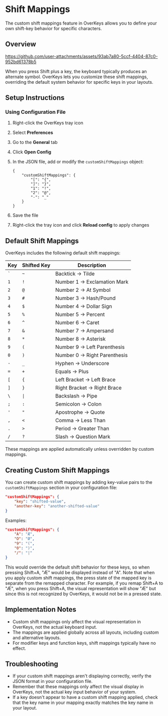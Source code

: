 # Shift Mappings

The custom shift mappings feature in OverKeys allows you to define your own shift-key behavior for specific characters.

## Overview

<https://github.com/user-attachments/assets/93ab7a80-5ccf-4404-87c0-952bd61378b5>

When you press Shift plus a key, the keyboard typically produces an alternate symbol. OverKeys lets you customize these shift mappings, overriding the default system behavior for specific keys in your layouts.

## Setup Instructions

### Using Configuration File

1. Right-click the OverKeys tray icon
2. Select **Preferences**
3. Go to the **General** tab
4. Click **Open Config**
5. In the JSON file, add or modify the `customShiftMappings` object:

    ```jsonc
    {
        "customShiftMappings": {
            "[": "{",
            "]": "}",
            "1": "!",
            "2": "@",
            "-": "_"
        }
    }
    ```

6. Save the file
7. Right-click the tray icon and click **Reload config** to apply changes

## Default Shift Mappings

OverKeys includes the following default shift mappings:

| Key     | Shifted Key | Description                  |
| ------- | ----------- | ---------------------------- |
| `` ` `` | `~`         | Backtick → Tilde             |
| `1`     | `!`         | Number 1 → Exclamation Mark  |
| `2`     | `@`         | Number 2 → At Symbol         |
| `3`     | `#`         | Number 3 → Hash/Pound        |
| `4`     | `$`         | Number 4 → Dollar Sign       |
| `5`     | `%`         | Number 5 → Percent           |
| `6`     | `^`         | Number 6 → Caret             |
| `7`     | `&`         | Number 7 → Ampersand         |
| `8`     | `*`         | Number 8 → Asterisk          |
| `9`     | `(`         | Number 9 → Left Parenthesis  |
| `0`     | `)`         | Number 0 → Right Parenthesis |
| `-`     | `_`         | Hyphen → Underscore          |
| `=`     | `+`         | Equals → Plus                |
| `[`     | `{`         | Left Bracket → Left Brace    |
| `]`     | `}`         | Right Bracket → Right Brace  |
| `\`     | `\|`        | Backslash → Pipe             |
| `;`     | `:`         | Semicolon → Colon            |
| `'`     | `"`         | Apostrophe → Quote           |
| `,`     | `<`         | Comma → Less Than            |
| `.`     | `>`         | Period → Greater Than        |
| `/`     | `?`         | Slash → Question Mark        |

These mappings are applied automatically unless overridden by custom mappings.

## Creating Custom Shift Mappings

You can create custom shift mappings by adding key-value pairs to the `customShiftMappings` section in your configuration file:

```json
"customShiftMappings": {
    "key": "shifted-value",
    "another-key": "another-shifted-value"
}
```

Examples:

```json
"customShiftMappings": {
    "A": "Æ",
    "O": "Ø",
    "9": "(",
    "0": ")",
    "/": "|"
}
```

This would override the default shift behavior for these keys, so when pressing Shift+A, "Æ" would be displayed instead of "A".
Note that when you apply custom shift mappings, the press state of the mapped key is separate from the remapped character. For example, if you remap Shift+A to "Æ", when you press Shift+A, the visual representation will show "Æ" but since this is not recognized by OverKeys, it would not be in a pressed state.

## Implementation Notes

- Custom shift mappings only affect the visual representation in OverKeys, not the actual keyboard input.
- The mappings are applied globally across all layouts, including custom and alternative layouts.
- For modifier keys and function keys, shift mappings typically have no effect.

## Troubleshooting

- If your custom shift mappings aren't displaying correctly, verify the JSON format in your configuration file.
- Remember that these mappings only affect the visual display in OverKeys, not the actual key input behavior of your system.
- If a key doesn't appear to have a custom shift mapping applied, check that the key name in your mapping exactly matches the key name in your layout.
